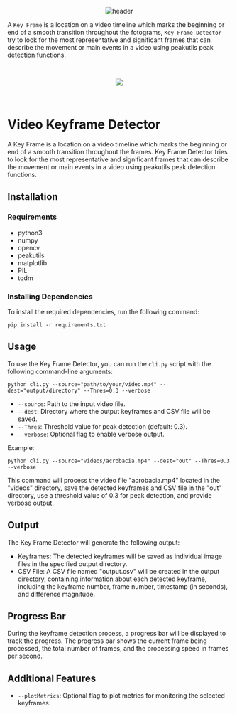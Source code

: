 <center>

   ![header](images/header.png)
    
</center>

A `Key Frame` is a location on a video timeline which marks the beginning or end of a smooth transition throughout the fotograms, `Key Frame Detector` try to look for the most representative and significant frames that can describe the movement or main events in a video using peakutils peak detection functions.

<br/>
<p align="center">

   <img src="images/demo.gif"> 

</p>
<br/>

# Video Keyframe Detector

A Key Frame is a location on a video timeline which marks the beginning or end of a smooth transition throughout the frames. Key Frame Detector tries to look for the most representative and significant frames that can describe the movement or main events in a video using peakutils peak detection functions.

## Installation

### Requirements

- python3
- numpy
- opencv
- peakutils
- matplotlib
- PIL
- tqdm

### Installing Dependencies

To install the required dependencies, run the following command:

```
pip install -r requirements.txt
```

## Usage

To use the Key Frame Detector, you can run the `cli.py` script with the following command-line arguments:

```
python cli.py --source="path/to/your/video.mp4" --dest="output/directory" --Thres=0.3 --verbose
```

- `--source`: Path to the input video file.
- `--dest`: Directory where the output keyframes and CSV file will be saved.
- `--Thres`: Threshold value for peak detection (default: 0.3).
- `--verbose`: Optional flag to enable verbose output.

Example:

```
python cli.py --source="videos/acrobacia.mp4" --dest="out" --Thres=0.3 --verbose
```

This command will process the video file "acrobacia.mp4" located in the "videos" directory, save the detected keyframes and CSV file in the "out" directory, use a threshold value of 0.3 for peak detection, and provide verbose output.

## Output

The Key Frame Detector will generate the following output:

- Keyframes: The detected keyframes will be saved as individual image files in the specified output directory.
- CSV File: A CSV file named "output.csv" will be created in the output directory, containing information about each detected keyframe, including the keyframe number, frame number, timestamp (in seconds), and difference magnitude.

## Progress Bar

During the keyframe detection process, a progress bar will be displayed to track the progress. The progress bar shows the current frame being processed, the total number of frames, and the processing speed in frames per second.

## Additional Features

- `--plotMetrics`: Optional flag to plot metrics for monitoring the selected keyframes.






